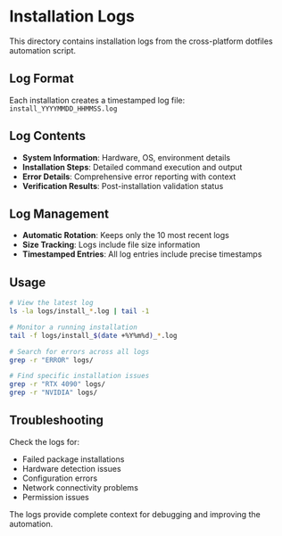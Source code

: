 # Installation Logs

This directory contains installation logs from the cross-platform dotfiles automation script.

## Log Format

Each installation creates a timestamped log file: `install_YYYYMMDD_HHMMSS.log`

## Log Contents

- **System Information**: Hardware, OS, environment details
- **Installation Steps**: Detailed command execution and output
- **Error Details**: Comprehensive error reporting with context
- **Verification Results**: Post-installation validation status

## Log Management

- **Automatic Rotation**: Keeps only the 10 most recent logs
- **Size Tracking**: Logs include file size information
- **Timestamped Entries**: All log entries include precise timestamps

## Usage

```bash
# View the latest log
ls -la logs/install_*.log | tail -1

# Monitor a running installation
tail -f logs/install_$(date +%Y%m%d)_*.log

# Search for errors across all logs  
grep -r "ERROR" logs/

# Find specific installation issues
grep -r "RTX 4090" logs/
grep -r "NVIDIA" logs/
```

## Troubleshooting

Check the logs for:
- Failed package installations
- Hardware detection issues  
- Configuration errors
- Network connectivity problems
- Permission issues

The logs provide complete context for debugging and improving the automation.